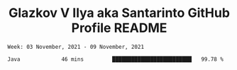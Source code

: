 <h1 align="center">Glazkov V Ilya aka Santarinto GitHub Profile README</h1>

<!--START_SECTION:waka-->
```text
Week: 03 November, 2021 - 09 November, 2021

Java             46 mins         █████████████████████████   99.78 % 
```
<!--END_SECTION:waka-->